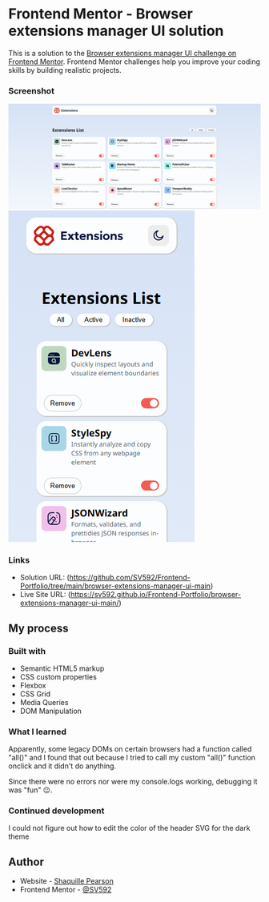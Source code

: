 # Frontend Mentor - Browser extensions manager UI solution

This is a solution to the [Browser extensions manager UI challenge on Frontend Mentor](https://www.frontendmentor.io/challenges/browser-extension-manager-ui-yNZnOfsMAp). Frontend Mentor challenges help you improve your coding skills by building realistic projects.

### Screenshot

![](./screenshots/desktop.png)
![](./screenshots/mobile.png)

### Links

- Solution URL: (https://github.com/SV592/Frontend-Portfolio/tree/main/browser-extensions-manager-ui-main)
- Live Site URL: (https://sv592.github.io/Frontend-Portfolio/browser-extensions-manager-ui-main/)

## My process

### Built with

- Semantic HTML5 markup
- CSS custom properties
- Flexbox
- CSS Grid
- Media Queries
- DOM Manipulation

### What I learned

Apparently, some legacy DOMs on certain browsers had a function called "all()" and I found that out because I tried to call my custom "all()" function onclick and it didn't do anything.

Since there were no errors nor were my console.logs working, debugging it was "fun" 😐.

### Continued development

I could not figure out how to edit the color of the header SVG for the dark theme

## Author

- Website - [Shaquille Pearson](https://shaquillepearson.com/)
- Frontend Mentor - [@SV592](https://www.frontendmentor.io/profile/SV592)
